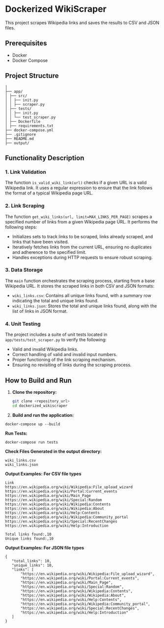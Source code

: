 # Dockerized WikiScraper

This project scrapes Wikipedia links and saves the results to CSV and JSON files.

## Prerequisites

- Docker
- Docker Compose

## Project Structure
 ```
│
├── app/
│ ├── src/
│ │ ├── init.py
│ │ ├── scraper.py
│ ├── tests/
│ │ ├── init.py
│ │ └── test_scraper.py
│ ├── Dockerfile
│ ├── requirements.txt
├── docker-compose.yml
├── .gitignore
├── README.md
├── output/
 ```

## Functionality Description

### 1. Link Validation
The function `is_valid_wiki_link(url)` checks if a given URL is a valid Wikipedia link. It uses a regular expression to ensure that the link follows the format of a typical Wikipedia page URL.

### 2. Link Scraping
The function `get_wiki_links(url, limit=MAX_LINKS_PER_PAGE)` scrapes a specified number of links from a given Wikipedia page URL. It performs the following steps:
- Initializes sets to track links to be scraped, links already scraped, and links that have been visited.
- Iteratively fetches links from the current URL, ensuring no duplicates and adherence to the specified limit.
- Handles exceptions during HTTP requests to ensure robust scraping.

### 3. Data Storage
The `main` function orchestrates the scraping process, starting from a base Wikipedia URL. It stores the scraped links in both CSV and JSON formats:
- `wiki_links.csv`: Contains all unique links found, with a summary row indicating the total and unique links found.
- `wiki_links.json`: Stores the total and unique links found, along with the list of links in JSON format.

### 4. Unit Testing
The project includes a suite of unit tests located in `app/tests/test_scraper.py` to verify the following:
- Valid and invalid Wikipedia links.
- Correct handling of valid and invalid input numbers.
- Proper functioning of the link scraping mechanism.
- Ensuring no revisiting of links during the scraping process.

## How to Build and Run

1. **Clone the repository:**
   ```sh
   git clone <repository_url>
   cd dockerized_wikiscraper
2. **Build and run the application:**

 ```
docker-compose up --build
 ```
**Run Tests:**
 ```
docker-compose run tests
 ```
**Check Files Generated in the output directory:**
 ```
wiki_links.csv
wiki_links.json
 ```

**Output Examples:**
**For CSV file types**
 ```
Link
https://en.wikipedia.org/wiki/Wikipedia:File_upload_wizard
https://en.wikipedia.org/wiki/Portal:Current_events
https://en.wikipedia.org/wiki/Main_Page
https://en.wikipedia.org/wiki/Special:Random
https://en.wikipedia.org/wiki/Wikipedia:Contents
https://en.wikipedia.org/wiki/Wikipedia:About
https://en.wikipedia.org/wiki/Help:Contents
https://en.wikipedia.org/wiki/Wikipedia:Community_portal
https://en.wikipedia.org/wiki/Special:RecentChanges
https://en.wikipedia.org/wiki/Help:Introduction

Total links found:,10
Unique links found:,10
 ```

**Output Examples:**
**For JSON file types**
 ```
{
    "total_links": 10,
    "unique_links": 10,
    "links": [
        "https://en.wikipedia.org/wiki/Wikipedia:File_upload_wizard",
        "https://en.wikipedia.org/wiki/Portal:Current_events",
        "https://en.wikipedia.org/wiki/Main_Page",
        "https://en.wikipedia.org/wiki/Special:Random",
        "https://en.wikipedia.org/wiki/Wikipedia:Contents",
        "https://en.wikipedia.org/wiki/Wikipedia:About",
        "https://en.wikipedia.org/wiki/Help:Contents",
        "https://en.wikipedia.org/wiki/Wikipedia:Community_portal",
        "https://en.wikipedia.org/wiki/Special:RecentChanges",
        "https://en.wikipedia.org/wiki/Help:Introduction"
    ]
}
 ```